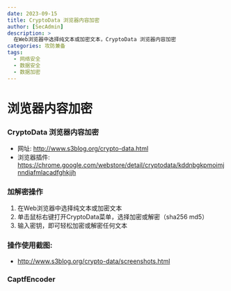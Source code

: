 ```yaml
---
date: 2023-09-15
title: CryptoData 浏览器内容加密
author: [SecAdmin]
description: >
  在Web浏览器中选择纯文本或加密文本，CryptoData 浏览器内容加密
categories: 攻防兼备
tags:
  - 网络安全
  - 数据安全
  - 数据加密
---
```


# 浏览器内容加密

### CryptoData 浏览器内容加密
- 网址: http://www.s3blog.org/crypto-data.html
- 浏览器插件: https://chrome.google.com/webstore/detail/cryptodata/kddnbgkpmoimjnndiafmlacadfghkjjh

### 加解密操作

1. 在Web浏览器中选择纯文本或加密文本
2. 单击鼠标右键打开CryptoData菜单，选择加密或解密（sha256 md5）
3. 输入密钥，即可轻松加密或解密任何文本

### 操作使用截图:
- http://www.s3blog.org/crypto-data/screenshots.html

### CaptfEncoder

